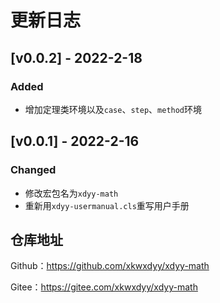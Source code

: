 # 更新日志
## [v0.0.2] - 2022-2-18
### Added
- 增加定理类环境以及`case`、`step`、`method`环境

## [v0.0.1] - 2022-2-16

### Changed
- 修改宏包名为`xdyy-math`
- 重新用`xdyy-usermanual.cls`重写用户手册


## 仓库地址

Github：https://github.com/xkwxdyy/xdyy-math

Gitee：https://gitee.com/xkwxdyy/xdyy-math

